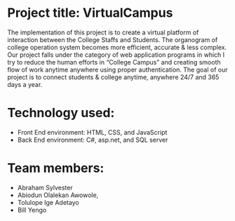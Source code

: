 # Project title: VirtualCampus
The implementation of this project is to create a virtual platform of interaction between the College Staffs and Students. The organogram of college operation system becomes more efficient, accurate & less complex. 
Our project falls under the category of web application programs in which I try to reduce the human efforts in “College Campus” and creating smooth flow of work anytime anywhere using proper authentication. The goal of our project is to connect students & college anytime, anywhere 24/7 and 365 days a year.

# Technology used:
- Front End environment: HTML, CSS, and JavaScript
- Back End environment: C#, asp.net, and SQL server

# Team members:
- Abraham Sylvester
- Abiodun Olalekan Awowole,
- Tolulope Ige Adetayo
- Bill Yengo

